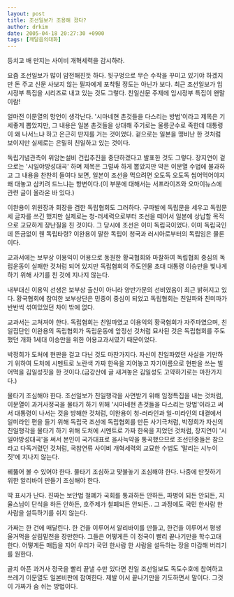 ```yaml
---
layout: post
title: 조선일보가 조용해 졌다?
author: drkim
date: 2005-04-18 20:27:30 +0900
tags: [깨달음의대화]
---
```

등치고 배 만지는 사이비 개혁세력을 감시하라.
  

  
요즘 조선일보가 많이 얌전해진듯 하다. 뒷구멍으로 무슨 수작을 꾸미고 있기야 하겠지만 돈 주고 신문 사보지 않는 필자에게 포착될 정도는 아닌가 보다. 최근 조선일보가 임시정부 특집을 시리즈로 내고 있는 것도 그렇다. 친일신문 주제에 임시정부 특집이 왠말이람!
  

  
얼마전 이문열의 망언이 생각난다. '시마네현 촌것들을 다스리는 방법'이라고 제목은 기세좋게 뽑았지만, 그 내용은 일본 촌것들을 상대해 주기로는 울릉군수로 족한데 대통령이 왜 나서느냐 하고 은근히 딴지를 거는 것이었다. 겉으로는 일본을 맹비난 한 것처럼 보이지만 실제로는 은밀히 친일하고 있는 것이다.
  

  
독립기념관측이 위암논설비 건립추진을 중단하겠다고 발표한 것도 그렇다. 장지연이 겉으로는 '시일야방성대곡' 하며 제목은 그럴싸 하게 뽑았지만 약은 이문열 수법에 불과하고 그 내용을 찬찬히 들여다 보면, 일본이 조선을 먹으려면 오도독 오도독 씹어먹어야지 왜 대놓고 삼키려 드느냐는 항변이다.(이 부분에 대해서는 서프라이즈와 오마이뉴스에 관련 글이 올라온 바 있다.)
  

  
이완용이 위원장과 회장을 겸한 독립협회도 그러하다. 구파발에 독립문을 세우고 독립문 세 글자를 쓰긴 했지만 실제로는 청-러세력으로부터 조선을 떼어서 일본에 상납할 목적으로 교묘하게 장난질을 친 것이다. 그 당시에 조선은 이미 독립국이었다. 이미 독립국인데 뜬금없이 웬 독립타령? 이완용이 말한 독립이 청국과 러시아로부터의 독립임은 물론이다.
  

  
교과서에는 보부상 이용익이 어용으로 동원한 황국협회와 마찰하여 독립협회 중심의 독립운동이 실패한 것처럼 되어 있지만 독립협회의 주도인물 초대 대통령 이승만을 빛나게 하기 위해 사기를 친 것에 지나지 않는다.
  

  
내부대신 이용익 선생은 보부상 출신이 아니라 양반가문의 선비였음이 최근 밝혀지고 있다. 황국협회에 참여한 보부상단은 민중이 중심이 되었고 독립협회는 친일파와 친미파가 반반씩 섞여있었던 차이 밖에 없다.
  

  
교과서는 고쳐져야 한다. 독립협회는 친일파였고 이용익의 황국협회가 자주파였으며, 친일집단인 이완용의 독립협회가 독립운동에 앞정선 것처럼 묘사된 것은 독립협회를 주도했던 개화 1세대 이승만을 위한 어용교과서였기 때문이었다.
  

  
박정희가 도처에 현판을 걸고 다닌 것도 마찬가지다. 자신이 친일파였던 사실을 기만하기 위하여 도처에 시멘트로 노란색 가짜 한옥을 지어놓고 자기이름으로 현판을 쓰는 빌어먹을 김일성짓을 한 것이다.(금강산에 글 새겨놓은 김일성도 고약하기로는 마찬가지다.)
  

  
물타기 조심해야 한다. 조선일보가 친일행각을 사면받기 위해 임정특집을 내는 것처럼, 이문열이 과거사정국을 물타기 하기 위해 '시마네현 촌것들을 다스리는 방법'이라고 써서 대통령이 나서는 것을 방해한 것처럼, 이완용이 청-러라인과 일-미라인의 대결에서 일미라인 편을 들기 위해 독립국 조선에 독립협회를 만든 사기극처럼, 박정희가 자신의 친일행각을 물타기 하기 위해 도처에 시멘트로 가짜 한옥을 지었던 것처럼, 장지연이 '시일야방성대곡'을 써서 본인이 국가대표로 을사늑약을 통곡했으므로 조선민중들은 참으라고 다독거렸던 것처럼, 국참연류 사이비 개혁세력의 교묘한 수법도 '말리는 시누이짓'에 지나지 않는다.
  

  
꿰뚫어 볼 수 있어야 한다. 물타기 조심하고 맞불놓기 조심해야 한다. 나중에 딴짓하기 위한 알리바이 만들기 조심해야 한다.
  

  
딱 표시가 난다. 진짜는 보안법 철폐가 국회를 통과하든 안하든, 파병이 되든 안되든, 지율스님이 단식을 하든 안하든, 호주제가 철폐되든 안되든.. 그 과정에도 국민 한사람 한 사람을 설득하기를 쉬지 않는다.
  

  
가짜는 한 건에 매달린다. 한 건을 이루어서 알리바이를 만들고, 한건을 이루어서 평생 울거먹을 살림밑천을 장만한다. 그들은 어떻게든 이 정국이 빨리 끝나기만을 학수고대 한다. 어떻게든 매듭을 지어 우리가 국민 한사람 한 사람을 설득하는 장을 마감해 버리기를 원한다.
  

  
골치 아픈 과거사 정국을 빨리 끝낼 수만 있다면 친일 조선일보도 독도수호에 참여하고 쓰레기 이문열도 일본비판에 참여한다. 제발 어서 끝나기만을 기도하면서 말이다. 그것이 가짜가 숨 쉬는 방법이다.